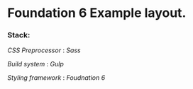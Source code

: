 # Foundation 6 Example layout.

### Stack:

*CSS Preprocessor* : _Sass_

*Build system* : _Gulp_

*Styling framework* : _Foudnation 6_

